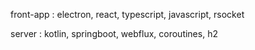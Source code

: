 front-app :
    electron, react, typescript, javascript, rsocket

server :
    kotlin, springboot, webflux, coroutines, h2